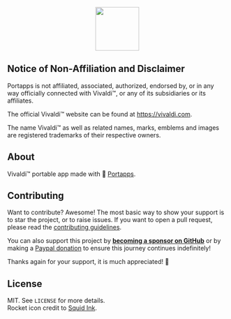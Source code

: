 <p align="center"><a href="https://github.com/vivaldi" target="_blank"><img width="100" src="https://avatars.githubusercontent.com/u/6242659?s=200&v=4"></a></p>

## Notice of Non-Affiliation and Disclaimer

Portapps is not affiliated, associated, authorized, endorsed by, or in any way officially connected with Vivaldi™, or any of its subsidiaries or its affiliates.

The official Vivaldi™ website can be found at https://vivaldi.com.

The name Vivaldi™ as well as related names, marks, emblems and images are registered trademarks of their respective owners.

## About

Vivaldi™ portable app made with 🚀 [Portapps](https://github.com/portapps).<br />

## Contributing

Want to contribute? Awesome! The most basic way to show your support is to star the project, or to raise issues. If
you want to open a pull request, please read the [contributing guidelines](https://portapps.io/doc/contribute/).

You can also support this project by [**becoming a sponsor on GitHub**](https://github.com/sponsors/crazy-max) or by
making a [Paypal donation](https://www.paypal.me/crazyws) to ensure this journey continues indefinitely!

Thanks again for your support, it is much appreciated! :pray:

## License

MIT. See `LICENSE` for more details.<br />
Rocket icon credit to [Squid Ink](http://thesquid.ink).
